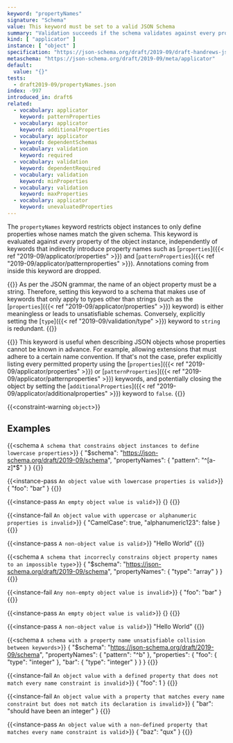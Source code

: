 ```yaml
---
keyword: "propertyNames"
signature: "Schema"
value: This keyword must be set to a valid JSON Schema
summary: "Validation succeeds if the schema validates against every property name in the instance."
kind: [ "applicator" ]
instance: [ "object" ]
specification: "https://json-schema.org/draft/2019-09/draft-handrews-json-schema-02#rfc.section.9.3.2.5"
metaschema: "https://json-schema.org/draft/2019-09/meta/applicator"
default:
  value: "{}"
tests:
  - draft2019-09/propertyNames.json
index: -997
introduced_in: draft6
related:
  - vocabulary: applicator
    keyword: patternProperties
  - vocabulary: applicator
    keyword: additionalProperties
  - vocabulary: applicator
    keyword: dependentSchemas
  - vocabulary: validation
    keyword: required
  - vocabulary: validation
    keyword: dependentRequired
  - vocabulary: validation
    keyword: minProperties
  - vocabulary: validation
    keyword: maxProperties
  - vocabulary: applicator
    keyword: unevaluatedProperties
---
```


The `propertyNames` keyword restricts object instances to only define
properties whose names match the given schema. This keyword is evaluated
against _every_ property of the object instance, independently of keywords
that indirectly introduce property names such as [`properties`]({{< ref
"2019-09/applicator/properties" >}}) and [`patternProperties`]({{< ref
"2019-09/applicator/patternproperties" >}}). Annotations coming from inside
this keyword are dropped.

{{<common-pitfall>}} As per the JSON grammar, the name of an object property
must be a string. Therefore, setting this keyword to a schema that makes use
of keywords that only apply to types other than strings (such as the
[`properties`]({{< ref "2019-09/applicator/properties" >}}) keyword) is
either meaningless or leads to unsatisfiable schemas. Conversely, explicitly
setting the [`type`]({{< ref "2019-09/validation/type" >}}) keyword to
`string` is redundant.  {{</common-pitfall>}}

{{<best-practice>}} This keyword is useful when describing JSON objects whose
properties cannot be known in advance. For example, allowing extensions that
must adhere to a certain name convention. If that's not the case, prefer
explicitly listing every permitted property using the [`properties`]({{< ref
"2019-09/applicator/properties" >}}) or [`patternProperties`]({{< ref
"2019-09/applicator/patternproperties" >}}) keywords, and potentially closing
the object by setting the [`additionalProperties`]({{< ref
"2019-09/applicator/additionalproperties" >}}) keyword to `false`.
{{</best-practice>}}

{{<constraint-warning `object`>}}

## Examples

{{<schema `A schema that constrains object instances to define lowercase properties`>}}
{
  "$schema": "https://json-schema.org/draft/2019-09/schema",
  "propertyNames": { "pattern": "^[a-z]*$" }
}
{{</schema>}}

{{<instance-pass `An object value with lowercase properties is valid`>}}
{ "foo": "bar" }
{{</instance-pass>}}

{{<instance-pass `An empty object value is valid`>}}
{}
{{</instance-pass>}}

{{<instance-fail `An object value with uppercase or alphanumeric properties is invalid`>}}
{ "CamelCase": true, "alphanumeric123": false }
{{</instance-fail>}}

{{<instance-pass `A non-object value is valid`>}}
"Hello World"
{{</instance-pass>}}

{{<schema `A schema that incorrecly constrains object property names to an impossible type`>}}
{
  "$schema": "https://json-schema.org/draft/2019-09/schema",
  "propertyNames": { "type": "array" }
}
{{</schema>}}

{{<instance-fail `Any non-empty object value is invalid`>}}
{ "foo": "bar" }
{{</instance-fail>}}

{{<instance-pass `An empty object value is valid`>}}
{}
{{</instance-pass>}}

{{<instance-pass `A non-object value is valid`>}}
"Hello World"
{{</instance-pass>}}

{{<schema `A schema with a property name unsatisfiable collision between keywords`>}}
{
  "$schema": "https://json-schema.org/draft/2019-09/schema",
  "propertyNames": { "pattern": "^b" },
  "properties": {
    "foo": { "type": "integer" },
    "bar": { "type": "integer" }
  }
}
{{</schema>}}

{{<instance-fail `An object value with a defined property that does not match every name constraint is invalid`>}}
{ "foo": 1 }
{{</instance-fail>}}

{{<instance-fail `An object value with a property that matches every name constraint but does not match its declaration is invalid`>}}
{ "bar": "should have been an integer" }
{{</instance-fail>}}

{{<instance-pass `An object value with a non-defined property that matches every name constraint is valid`>}}
{ "baz": "qux" }
{{</instance-pass>}}
